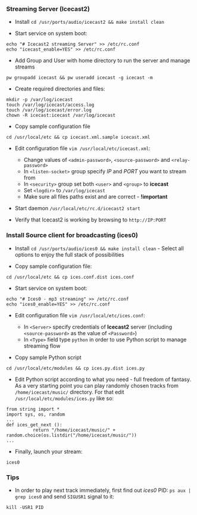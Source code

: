 ### Streaming Server (Icecast2)

- Install `cd /usr/ports/audio/icecast2 && make install clean`

- Start service on system boot:
```
echo "# Icecast2 streaming Server" >> /etc/rc.conf
echo "icecast_enable=YES" >> /etc/rc.conf
```

- Add Group and User with home directory to run the server and manage streams
```
pw groupadd icecast && pw useradd icecast -g icecast -m
```

- Create required directories and files:
```
mkdir -p /var/log/icecast
touch /var/log/icecast/access.log
touch /var/log/icecast/error.log
chown -R icecast:icecast /var/log/icecast
```

- Copy sample configuration file
```
cd /usr/local/etc && cp icecast.xml.sample icecast.xml
```

- Edit configuration file `vim /usr/local/etc/icecast.xml`:

    - Change values of `<admin-password>`, `<source-password>` and `<relay-password>`
    - In `<listen-socket>` group specify *IP* and *PORT* you want to stream from
    - In `<security>` group set both `<user>` and `<group>` to **icecast**
    - Set `<logdir>` to `/var/log/icecast`
    - Make sure all files paths exist and are correct - **!important**


- Start daemon `/usr/local/etc/rc.d/icecast2 start`

- Verify that Icecast2 is working by browsing to `http://IP:PORT`



### Install Source client for broadcasting (ices0)

- Install `cd /usr/ports/audio/ices0 && make install clean` - Select all options to enjoy the full stack of possibilities

- Copy sample configuration file:
```
cd /usr/local/etc && cp ices.conf.dist ices.conf
```

- Start service on system boot:
```
echo "# Ices0 - mp3 streaming" >> /etc/rc.conf
echo "ices0_enable=YES" >> /etc/rc.conf
```

- Edit configuration file `vim /usr/local/etc/ices.conf`:
    - In `<Server>` specify credentials of **Icecast2** server (including `<source-password>` as the value of `<Password>`)
    - In `<Type>` field type `python` in order to use Python script to manage streaming flow

- Copy sample Python script
```
cd /usr/local/etc/modules && cp ices.py.dist ices.py
```

- Edit Python script according to what you need - full freedom of fantasy. As a very starting point you can play randomly chosen tracks from `/home/icecast/music/` directory. For that edit `/usr/local/etc/modules/ices.py` like so:
```
from string import *
import sys, os, random
...
def ices_get_next ():
          return "/home/icecast/music/" + random.choice(os.listdir("/home/icecast/music/"))
...
```

- Finally, launch your stream:
```
ices0
```

### Tips

- In order to play next track immediately, first find out *ices0* PID: `ps aux | grep ices0` and send `SIGUSR1` signal to it:
```
kill -USR1 PID
```